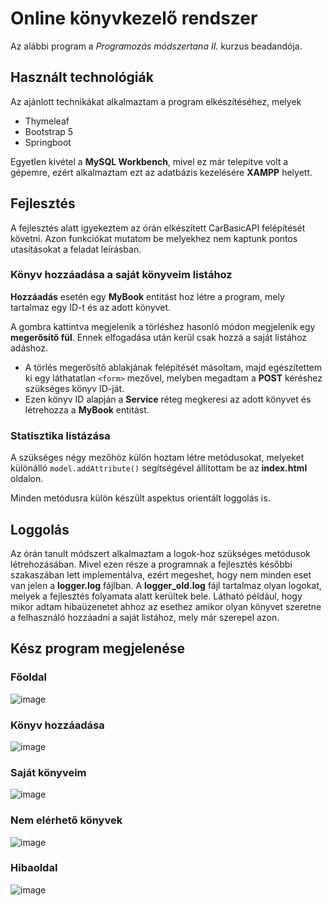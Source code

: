 # Online könyvkezelő rendszer
Az alábbi program a *Programozás módszertana II.* kurzus beadandója.

## Használt technológiák
Az ajánlott technikákat alkalmaztam a program elkészítéséhez, melyek
* Thymeleaf
* Bootstrap 5
* Springboot

Egyetlen kivétel a **MySQL Workbench**, mivel ez már telepítve volt a gépemre, ezért alkalmaztam ezt az adatbázis kezelésére **XAMPP** helyett.
## Fejlesztés
A fejlesztés alatt igyekeztem az órán elkészített CarBasicAPI felépítését követni. Azon funkciókat mutatom be melyekhez nem kaptunk pontos utasításokat a feladat leírásban.
### Könyv hozzáadása a saját könyveim listához
**Hozzáadás** esetén egy **MyBook** entitást hoz létre a program, mely tartalmaz egy ID-t és az adott könyvet.

A gombra kattintva megjelenik a törléshez hasonló módon megjelenik egy **megerősítő fül**. Ennek elfogadása után kerül csak hozzá a saját listához adáshoz.
* A törlés megerősítő ablakjának felépítését másoltam, majd egészítettem ki egy láthatatlan ```<form>``` mezővel, melyben megadtam a **POST** kéréshez szükséges könyv ID-ját.
* Ezen könyv ID alapján a **Service** réteg megkeresi az adott könyvet és létrehozza a **MyBook** entitást. 
### Statisztika listázása
A szükséges négy mezőhöz külön hoztam létre metódusokat, melyeket különálló ```model.addAttribute()``` segítségével állítottam be az **index.html** oldalon.

Minden metódusra külön készült aspektus orientált loggolás is.
## Loggolás
Az órán tanult módszert alkalmaztam a logok-hoz szükséges metódusok létrehozásában. Mivel ezen része a programnak a fejlesztés későbbi szakaszában lett implementálva, ezért megeshet, hogy nem minden eset van jelen a **logger.log** fájlban. A **logger_old.log** fájl tartalmaz olyan logokat, melyek a fejlesztés folyamata alatt kerültek bele. Látható például, hogy mikor adtam hibaüzenetet ahhoz az esethez amikor olyan könyvet szeretne a felhasználó hozzáadni a saját listához, mely már szerepel azon. 
## Kész program megjelenése
### Főoldal
![image](https://github.com/user-attachments/assets/bd7f83e2-0c91-4844-8f42-c672ab7d0bec)
### Könyv hozzáadása
![image](https://github.com/user-attachments/assets/f73eea6e-5475-4e82-923f-2b809cc8c286)
### Saját könyveim
![image](https://github.com/user-attachments/assets/0b1e9f62-9497-407e-aa37-cce41fee5ba2)
### Nem elérhető könyvek
![image](https://github.com/user-attachments/assets/70d3f329-666f-483e-9b11-efc2497a55e7)
### Hibaoldal
![image](https://github.com/user-attachments/assets/053ff5bf-96b1-42b3-ae2d-e2964d3f604e)
